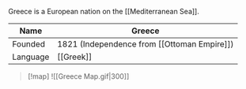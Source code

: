 Greece is a European nation on the [[Mediterranean Sea]]. 

| Name     | Greece                                      |
| -------- | ------------------------------------------- |
| Founded  | 1821 (Independence from [[Ottoman Empire]]) |
| Language | [[Greek]]                                   |

>[!map]
>![[Greece Map.gif|300]]